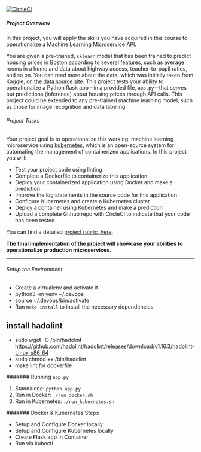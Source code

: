 [![CircleCI](https://circleci.com/gh/FahmyKhalilM/DevOps_Microservices.svg?style=svg)](https://circleci.com/gh/FahmyKhalilM/DevOps_Microservices)

##### Project Overview

In this project, you will apply the skills you have acquired in this course to operationalize a Machine Learning Microservice API. 

You are given a pre-trained, `sklearn` model that has been trained to predict housing prices in Boston according to several features, such as average rooms in a home and data about highway access, teacher-to-pupil ratios, and so on. You can read more about the data, which was initially taken from Kaggle, on [the data source site](https://www.kaggle.com/c/boston-housing). This project tests your ability to operationalize a Python flask app—in a provided file, `app.py`—that serves out predictions (inference) about housing prices through API calls. This project could be extended to any pre-trained machine learning model, such as those for image recognition and data labeling.

###### Project Tasks

Your project goal is to operationalize this working, machine learning microservice using [kubernetes](https://kubernetes.io/), which is an open-source system for automating the management of containerized applications. In this project you will:
* Test your project code using linting
* Complete a Dockerfile to containerize this application
* Deploy your containerized application using Docker and make a prediction
* Improve the log statements in the source code for this application
* Configure Kubernetes and create a Kubernetes cluster
* Deploy a container using Kubernetes and make a prediction
* Upload a complete Github repo with CircleCI to indicate that your code has been tested

You can find a detailed [project rubric, here](https://review.udacity.com/#!/rubrics/2576/view).

**The final implementation of the project will showcase your abilities to operationalize production microservices.**

---

###### Setup the Environment

* Create a virtualenv and activate it
* python3 -m venv ~/.devops
* source ~/.devops/bin/activate
* Run `make install` to install the necessary dependencies

## install hadolint
* sudo wget -O /bin/hadolint https://github.com/hadolint/hadolint/releases/download/v1.16.3/hadolint-Linux-x86_64
* sudo chmod +x /bin/hadolint
* make lint for dockerfile

####### Running `app.py`

1. Standalone:  `python app.py`
2. Run in Docker:  `./run_docker.sh`
3. Run in Kubernetes:  `./run_kubernetes.sh`

####### Docker & Kubernetes Steps

* Setup and Configure Docker locally
* Setup and Configure Kubernetes locally
* Create Flask app in Container
* Run via kubectl
